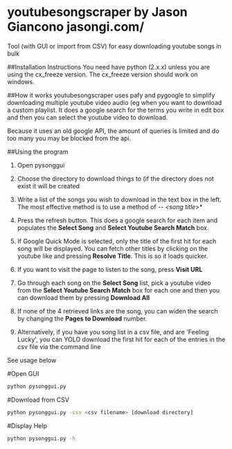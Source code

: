 youtubesongscraper
by Jason Giancono jasongi.com/
==================

Tool (with GUI or import from CSV) for easy downloading youtube songs in bulk

##Installation Instructions
You need have python (2.x.x) unless you are using the cx_freeze version. The cx_freeze version should work on windows.

##How it works
youtubesongscraper uses pafy and pygoogle to simplify downloading multiple youtube video audio (eg when you want to download a custom playlist. It does a google search for the terms you write in edit box and then you can select the youtube video to download.

Because it uses an old google API, the amount of queries is limited and do too many you may be blocked from the api.

##Using the program
1. Open pysonggui

2. Choose the directory to download things to (if the directory does not exist it will be created

3. Write a list of the songs you wish to download in the text box in the left. The most effective method is to use a method of *<artist> -- <song title*>*

4. Press the refresh button. This does a google search for each item and populates the **Select Song** and **Select Youtube Search Match** box.

5. If Google Quick Mode is selected, only the title of the first hit for each song will be displayed. You can fetch other titles by clicking on the youtube like and pressing **Resolve Title**. This is so it loads quicker.

6. If you want to visit the page to listen to the song, press **Visit URL**

7. Go through each song on the **Select Song** list, pick a youtube video from the **Select Youtube Search Match** box for each one and then you can download them by pressing **Download All**

8. If none of the 4 retrieved links are the song, you can widen the search by changing the **Pages to Download** number.

9. Alternatively, if you have you song list in a csv file, and are 'Feeling Lucky', you can YOLO download the first hit for each of the entries in the csv file via the command line

See usage below

#Open GUI
```bash
python pysonggui.py
```

#Download from CSV
```bash
python pysonggui.py -csv <csv filename> [download directory]
```

#Display Help
```bash
python pysonggui.py -h
```

